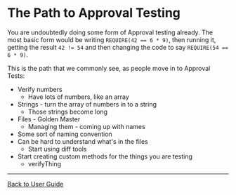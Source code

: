 <a id="top"></a>

# The Path to Approval Testing

<!-- toc -->
<!-- endToc -->

You are undoubtedly doing some form of Approval testing already. The most basic form would be writing `REQUIRE(42 == 6 * 9)`, then running it, getting the result `42 != 54` and then changing the code to say `REQUIRE(54 == 6 * 9)`.

This is the path that we commonly see, as people move in to Approval Tests:

* Verify numbers
    * Have lots of numbers, like an array
* Strings - turn the array of numbers in to a string
    * Those strings become long
* Files - Golden Master
    * Managing them - coming up with names
* Some sort of naming convention
* Can be hard to understand what's in the files
    * Start using diff tools
* Start creating custom methods for the things you are testing
    * verifyThing

---

[Back to User Guide](/doc/README.md#top)
